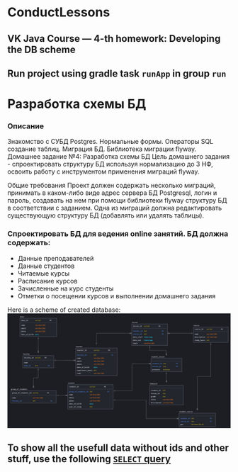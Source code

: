 # ConductLessons
## VK Java Course — 4-th homework: Developing the DB scheme
## Run project using gradle task `runApp` in group `run`

# Разработка схемы БД
### Описание
Знакомство с СУБД Postgres. Нормальные формы. Операторы SQL создание таблиц. Миграция БД. Библиотека миграции flyway.
Домашнее задание №4: Разработка схемы БД
Цель домашнего задания - спроектировать структуру БД используя нормализацию до 3 НФ, освоить работу с инструментом применения миграций flyway.

Общие требования
Проект должен содержать несколько миграций, принимать в каком-либо виде адрес сервера БД Postgresql, логин и пароль, создавать на нем при помощи библиотеки flyway структуру БД в соответствии с заданием. Одна из миграций должна редактировать существующую структуру БД (добавлять или удалять таблицы).


### Спроектировать БД для ведения online занятий. БД должна содержать:

* Данные преподавателей  
* Данные студентов  
* Читаемые курсы  
* Расписание курсов  
* Зачисленные на курс студенты  
* Отметки о посещении курсов и выполнении домашнего задания  

Here is a scheme of created database: ![alt text](https://raw.githubusercontent.com/aleksseii/ConductLessons/hw4/lessons_db_scheme.jpg)
## To show all the usefull data without ids and other stuff, use the following [`SELECT` query](https://github.com/aleksseii/ConductLessons/blob/hw4/select_useful_data.sql)
